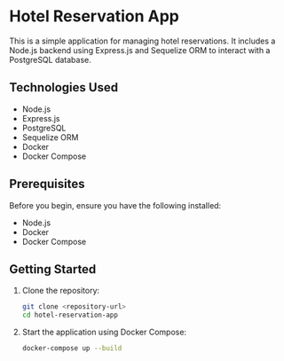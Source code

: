 # Hotel Reservation App

This is a simple application for managing hotel reservations. It includes a Node.js backend using Express.js and Sequelize ORM to interact with a PostgreSQL database.

## Technologies Used

- Node.js
- Express.js
- PostgreSQL
- Sequelize ORM
- Docker
- Docker Compose

## Prerequisites

Before you begin, ensure you have the following installed:

- Node.js
- Docker
- Docker Compose

## Getting Started

1. Clone the repository:

   ```bash
   git clone <repository-url>
   cd hotel-reservation-app

1. Start the application using Docker Compose:

   ```bash
   docker-compose up --build

